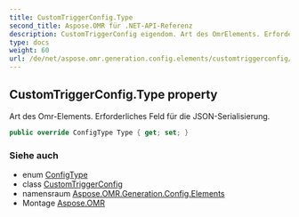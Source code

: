 ```yaml
---
title: CustomTriggerConfig.Type
second_title: Aspose.OMR für .NET-API-Referenz
description: CustomTriggerConfig eigendom. Art des OmrElements. Erforderliches Feld für die JSONSerialisierung.
type: docs
weight: 60
url: /de/net/aspose.omr.generation.config.elements/customtriggerconfig/type/
---
```

## CustomTriggerConfig.Type property

Art des Omr-Elements. Erforderliches Feld für die JSON-Serialisierung.

```csharp
public override ConfigType Type { get; set; }
```

### Siehe auch

* enum [ConfigType](../../../aspose.omr.generation.config.enums/configtype/)
* class [CustomTriggerConfig](../)
* namensraum [Aspose.OMR.Generation.Config.Elements](../../customtriggerconfig/)
* Montage [Aspose.OMR](../../../)


